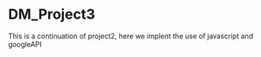 # DM_Project3
This is a continuation of project2, here we implent the use of javascript and googleAPI
